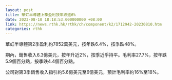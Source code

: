 ```yaml
---
layout: post
title: 華虹半導體上季盈利按年跌逾6%
date: 2023-08-10 18:18:53.000000000 +08:00
link: https://news.rthk.hk/rthk/ch/component/k2/1712942-20230810.htm
categories: rthk
---
```


華虹半導體第2季盈利約7852萬美元，按年跌6.4%，按季跌48%。

期內，銷售收入6.3億美元，按年升近2%，按季近乎持平。毛利率27.7%，按年跌5.9個百分點，按季跌4.4個百分點。

公司對第3季銷售收入指引約5.6億美元至6億美元，預計毛利率約16%至18%。
